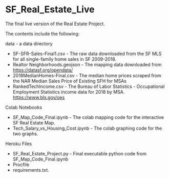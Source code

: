 # SF_Real_Estate_Live
The final live version of the Real Estate Project.

The contents include the following:

data - a data directory
- SF-SFR-Sales-Final1.csv - The raw data downloaded from the SF MLS for all single-family home sales in SF 2009-2018.
- Realtor Neighborhoods.geojson - The mapping data downloaded from https://datasf.org/opendata/
- 2018MedianHomes-Final.csv - The median home prices scraped from the NAR Median Sales Price of Existing SFH for MSAs
- RankedTechIncome.csv - The Bureau of Labor Statistics - Occupational Employment Statistics income data for 2018 by MSA.  https://www.bls.gov/oes

Colab Notebooks

- SF_Map_Code_Final.ipynb - The colab mapping code for the interactive SF Real Estate Map.
- Tech_Salary_vs_Housing_Cost.ipynb - The colab graphing code for the two graphs.

Heroku Files

- SF_Real_Estate_Project.py - Final executable python code from SF_Map_Code_Final.ipynb
- Procfile
- requirements.txt.
